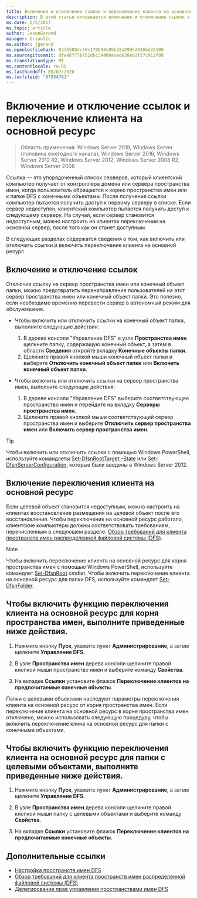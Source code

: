 ```yaml
---
title: Включение и отключение ссылок и переключение клиента на основной ресурс
description: В этой статье описывается включение и отключение ссылок и переключение клиента на основной ресурс.
ms.date: 6/5/2017
ms.topic: article
author: JasonGerend
manager: brianlic
ms.author: jgerend
ms.openlocfilehash: 0336588dcf0c170698c89b32a29952916bd26100
ms.sourcegitcommit: dfa48f77b751dbc34409aced628eb2f17c912f08
ms.translationtype: MT
ms.contentlocale: ru-RU
ms.lasthandoff: 08/07/2020
ms.locfileid: "87954761"
---
```

# <a name="enable-or-disable-referrals-and-client-failback"></a>Включение и отключение ссылок и переключение клиента на основной ресурс

> Область применения: Windows Server 2019, Windows Server (половина ежегодного канала), Windows Server 2016, Windows Server 2012 R2, Windows Server 2012, Windows Server 2008 R2, Windows Server 2008

Ссылка — это упорядоченный список серверов, который клиентский компьютер получает от контроллера домена или сервера пространства имен, когда пользователь обращается к корню пространства имен или к папке DFS с конечными объектами. После получения ссылки компьютер пытается получить доступ к первому серверу в списке. Если сервер недоступен, клиентский компьютер пытается получить доступ к следующему серверу. На случай, если сервер становится недоступным, можно настроить на клиентах переключение на основной сервер, после того как он станет доступным.

В следующих разделах содержатся сведения о том, как включить или отключить ссылки и включить переключение клиента на основной ресурс.

## <a name="enable-or-disable-referrals"></a>Включение и отключение ссылок

Отключив ссылку на сервер пространства имен или конечный объект папки, можно предотвратить перенаправление пользователей на этот сервер пространства имен или конечный объект папки. Это полезно, если необходимо временно перевести сервер в автономный режим для обслуживания.

-   Чтобы включить или отключить ссылки на конечный объект папки, выполните следующие действия:

    1.  В дереве консоли "Управление DFS" в узле **Пространства имен** щелкните папку, содержащую конечный объект, а затем в области **Сведения** откройте вкладку **Конечные объекты папки**.
    2.  Щелкните правой кнопкой мыши конечный объект папки и выберите **Отключить конечный объект папки** или **Включить конечный объект папки**.

-   Чтобы включить или отключить ссылки на сервер пространства имен, выполните следующие действия:

    1.  В дереве консоли "Управление DFS" выберите соответствующее пространство имен и перейдите на вкладку **Серверы пространства имен**.
    2.  Щелкните правой кнопкой мыши соответствующий сервер пространства имен и выберите **Отключить сервер пространства имен** или **Включить сервер пространства имен**.


> [!TIP]
> Чтобы включить или отключить ссылки с помощью Windows PowerShell, используйте командлеты [Set-DfsnRootTarget –State](/previous-versions/windows/it-pro/windows-server-2008-R2-and-2008/cc731089(v=ws.11)) или [Set-DfsnServerConfiguration](/previous-versions/windows/it-pro/windows-server-2008-R2-and-2008/cc731089(v=ws.11)), которые были введены в Windows Server 2012.

## <a name="enable-client-failback"></a>Включение переключения клиента на основной ресурс

Если целевой объект становится недоступным, можно настроить на клиентах восстановление размещения на целевой объект после его восстановления. Чтобы переключение на основной ресурс работало, клиентские компьютеры должны соответствовать требованиям, перечисленным в следующем разделе: [Обзор требований для клиента пространств имен распределенной файловой системы (DFS)](/previous-versions/windows/it-pro/windows-server-2008-R2-and-2008/cc771913(v=ws.11)).


> [!NOTE]
> Чтобы включить переключение клиента на основной ресурс для корня пространства имен с помощью Windows PowerShell, используйте командлет [Set-DfsnRoot](/previous-versions/windows/it-pro/windows-server-2008-R2-and-2008/cc771913(v=ws.11)) cmdlet. Чтобы включить переключение клиента на основной ресурс для папки DFS, используйте командлет [Set-DfsnFolder](/previous-versions/windows/it-pro/windows-server-2008-R2-and-2008/cc771913(v=ws.11)).


## <a name="to-enable-client-failback-for-a-namespace-root"></a>Чтобы включить функцию переключения клиента на основной ресурс для корня пространства имен, выполните приведенные ниже действия.

1.  Нажмите кнопку **Пуск**, укажите пункт **Администрирование**, а затем щелкните **Управление DFS**.

2.  В узле **Пространства имен** дерева консоли щелкните правой кнопкой мыши пространство имен и выберите команду **Свойства**.

3.  На вкладке **Ссылки** установите флажок **Переключение клиентов на предпочитаемые конечные объекты**.

Папки с целевыми объектами наследуют параметры переключения клиента на основной ресурс от корня пространства имен. Если переключение клиента на основной ресурс в корне пространства имен отключено, можно использовать следующую процедуру, чтобы включить переключение клина на основной ресурс для папки с конечными объектами.

## <a name="to-enable-client-failback-for-a-folder-with-targets"></a>Чтобы включить функцию переключения клиента на основной ресурс для папки с целевыми объектами, выполните приведенные ниже действия.

1.  Нажмите кнопку **Пуск**, укажите пункт **Администрирование**, а затем щелкните **Управление DFS**.

2.  В узле **Пространства имен** дерева консоли щелкните правой кнопкой мыши папку с целевыми объектами и выберите команду **Свойства**.

3.  На вкладке **Ссылки** установите флажок **Переключение клиентов на предпочитаемые конечные объекты**.

## <a name="additional-references"></a>Дополнительные ссылки

-   [Настройка пространств имен DFS](tuning-dfs-namespaces.md)
-   [Обзор требований для клиента пространств имен распределенной файловой системы (DFS)](/previous-versions/windows/it-pro/windows-server-2008-R2-and-2008/cc771913(v=ws.11))
-   [Делегирование прав управления пространствами имен DFS](delegate-management-permissions-for-dfs-namespaces.md)
